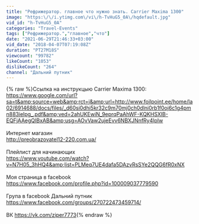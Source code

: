 ```yaml
---
title: "Рефрижератор. главное что нужно знать. Carrier Maxima 1300"
image: "https:\/\/i.ytimg.com\/vi\/h-TvHuG5_0A\/hqdefault.jpg"
vid_id: "h-TvHuG5_0A"
categories: "Travel-Events"
tags: ["Рефрижератор.","главное","что"]
date: "2021-06-29T21:46:33+03:00"
vid_date: "2018-04-07T07:19:08Z"
duration: "PT27M18S"
viewcount: "99782"
likeCount: "1053"
dislikeCount: "264"
channel: "Дальний путник"
---
```

{% raw %}Ссылка на инструкцыю Carrier Maxima 1300:<br /><a rel="nofollow" target="blank" href="https://www.google.com/url?sa=t&amp;source=web&amp;rct=j&amp;url=http://www.foilpoint.ee/home/la02/6914688/docs/files/_d60si0dhi5kr32c9m70mj0ch0dlni0rb1f0oj6c1g4pmn883ielpg_.pdf&amp;ved=2ahUKEwiN_9eprqPaAhWF-KQKHSXlB-EQFjAAegQIBxAB&amp;usg=AOvVaw2ujeEvv6NBXJNnfRy4lpIw">https://www.google.com/url?sa=t&amp;source=web&amp;rct=j&amp;url=http://www.foilpoint.ee/home/la02/6914688/docs/files/_d60si0dhi5kr32c9m70mj0ch0dlni0rb1f0oj6c1g4pmn883ielpg_.pdf&amp;ved=2ahUKEwiN_9eprqPaAhWF-KQKHSXlB-EQFjAAegQIBxAB&amp;usg=AOvVaw2ujeEvv6NBXJNnfRy4lpIw</a><br /><br />Интернет магазин<br /><a rel="nofollow" target="blank" href="http://preobrazovatel12-220.com.ua/">http://preobrazovatel12-220.com.ua/</a><br /><br />Плейлист для начинающих<br /><a rel="nofollow" target="blank" href="https://www.youtube.com/watch?v=N7H05_3hHQ4&amp;list=PLMeq7UE4dafa5DAzvRsSYe2QQG6fR0xNX">https://www.youtube.com/watch?v=N7H05_3hHQ4&amp;list=PLMeq7UE4dafa5DAzvRsSYe2QQG6fR0xNX</a><br /><br />Моя страница в facebook<br /><a rel="nofollow" target="blank" href="https://www.facebook.com/profile.php?id=100009037779590">https://www.facebook.com/profile.php?id=100009037779590</a><br /><br />Група в facebook Дальний путник<br /><a rel="nofollow" target="blank" href="https://www.facebook.com/groups/270722473459714/">https://www.facebook.com/groups/270722473459714/</a><br /><br />ВК <a rel="nofollow" target="blank" href="https://vk.com/ziper7773">https://vk.com/ziper7773</a>{% endraw %}
